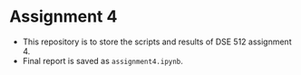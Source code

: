 # Assignment 4

- This repository is to store the scripts and results of DSE 512 assignment 4. 
- Final report is saved as `assignment4.ipynb`.
